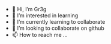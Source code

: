 - 👋 Hi, I’m Gr3g
- 👀 I’m interested in learning
- 🌱 I’m currently learning to collaborate
- 💞️ I’m looking to collaborate on github
- 📫 How to reach me ...

<!---
montanoeuse/montanoeuse is a ✨ special ✨ repository because its `README.md` (this file) appears on your GitHub profile.
You can click the Preview link to take a look at your changes.
--->
